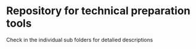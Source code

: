 # Repository for technical preparation tools

Check in the individual sub folders for detalied descriptions
